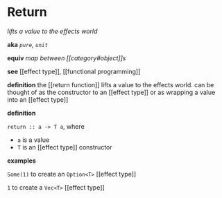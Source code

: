 # Return

_lifts a value to the effects world_

**aka** _`pure`, `unit`_

**equiv** _map between [[category#object]]s_

**see** [[effect type]], [[functional programming]]

**definition** the [[return function]] lifts a value to the effects world. can be thought of as the constructor to an [[effect type]] or as wrapping a value into an [[effect type]]

**definition**

`return :: a -> T a`, where

- `a` is a value
- `T` is an [[effect type]] constructor

**examples**

`Some(1)` to create an `Option<T>` [[effect type]]

`1` to create a `Vec<T>` [[effect type]]
